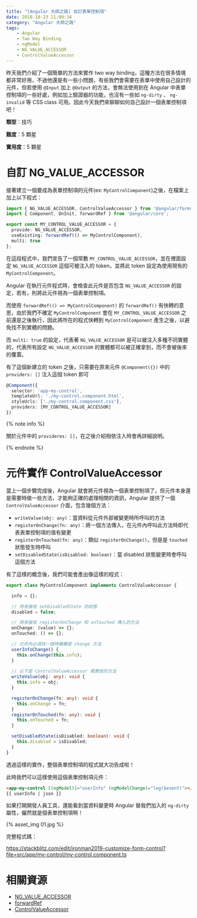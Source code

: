 ```yaml
---
title: "[Angular 大師之路] 自訂表單控制項"
date: 2018-10-23 21:09:34
category: "Angular 大師之路"
tags:
	- Angular
	- Two Way Binding
	- ngModel
	- NG_VALUE_ACCESSOR
	- ControlValueAccessor  
---
```


昨天我們介紹了一個簡單的方法來實作 two way binding，這種方法在很多情境都非常好用，不過他還是有一些小問題，有些我們會需要在表單中使用自己設計的元件，但若使用 `@Input` 加上 `@Output` 的方法，會無法使用到在 Angular 中表單控制項的一些好處，例如加上驗證器的功能，也沒有一些如 `ng-dirty` 、 `ng-invalid` 等 CSS class 可用。因此今天我們來聊聊如何自己設計一個表單控制項吧！

<!-- more -->

**類型**：技巧

**難度**：5 顆星

**實用度**：5 顆星

# 自訂 NG_VALUE_ACCESSOR

接著建立一個要成為表單控制項的元件(ex: `MyControlComponent`)之後，在檔案上加上以下程式：

```typescript
import { NG_VALUE_ACCESSOR, ControlValueAccessor } from '@angular/forms';
import { Component, OnInit, forwardRef } from '@angular/core';

export const MY_CONTROL_VALUE_ACCESSOR = {
  provide: NG_VALUE_ACCESSOR,
  useExisting: forwardRef(() => MyControlComponent),
  multi: true
};
```

在這段程式中，我們宣告了一個常數 `MY_CONTROL_VALUE_ACCESSOR`，並在裡面設定 `NG_VALUE_ACCESSOR` 這個可被注入的 token，並將此 token 設定為使用現有的 `MyControlComponent`。

Angular 在執行元件程式時，會檢查此元件是否包含 `NG_VALUE_ACCESSOR` 的設定，若有，則將此元件視為一個表單控制項。

而使用 `forwardRef(() => MyControlComponent)` 的 `forwardRef()` 有快轉的意思，由於我們不確定 `MyControlComponent` 會在 `MY_CONTROL_VALUE_ACCESSOR` 之前還是之後執行，因此將所在的程式快轉到 `MyControlComponent` 產生之後，以避免找不到實體的問題。

而 `multi: true` 的設定，代表著 `NG_VALUE_ACCESSOR` 是可以被注入多種不同實體的，代表所有設定 `NG_VALUE_ACCESSOR` 的實體都可以被正確拿到，而不會被後來的覆蓋。

有了這個新建立的 token 之後，只需要在原來元件 `@Component({})` 中的 `providers: []` 注入這個 token 即可

```typescript
@Component({
  selector: 'app-my-control',
  templateUrl: './my-control.component.html',
  styleUrls: ['./my-control.component.css'],
  providers: [MY_CONTROL_VALUE_ACCESSOR]
})
```

{% note info %}

關於元件中的 `provideres: []`，在之後介紹相依注入時會再詳細說明。

{% endnote %}

# 元件實作 ControlValueAccessor

當上一個步驟完成後，Angular 就會將元件視為一個表單控制項了，但元件本身還是需要時做一些方法，才能夠正確的處理相關的資訊，Angular 提供了一個 `ControlValueAccessor` 介面，包含幾個方法：

- `writeValue(obj: any)`：當資料從元件外部被變更時所呼叫的方法
- `registerOnChange(fn: any)`：將一個方法傳入，在元件內呼叫此方法時即代表表單控制項的值有變更
- `registerOnTouched(fn: any)`：類似 `registerOnChange()`，但是是 `touched` 狀態發生時呼叫
- `setDisabledState(isDisabled: boolean)`：當 disabled 狀態變更時會呼叫這個方法

有了這樣的概念後，我們可能會產出像這樣的程式：

```typescript
export class MyControlComponent implements ControlValueAccessor {

  info = {};

  // 用來接收 setDisabledState 的狀態
  disabled = false;

  // 用來接收 registerOnChange 和 onTouched 傳入的方法
  onChange: (value) => {};
  onTouched: () => {};

  // 元件內必須找一個時機觸發 change 方法
  userInfoChange() {
    this.onChange(this.info);
  }
   
  // 以下是 ControlValueAccessor 需實做的方法
  writeValue(obj: any): void {
    this.info = obj;
  }

  registerOnChange(fn: any): void {
    this.onChange = fn;
  }
  registerOnTouched(fn: any): void {
    this.onTouched = fn;
  }

  setDisabledState(isDisabled: boolean): void {
    this.disabled = isDisabled;
  }
}
```

透過這樣的實作，整個表單控制項的程式就大功告成啦！

此時我們可以這樣使用這個表單控制項元件：

```html
<app-my-control [(ngModel)]="userInfo" (ngModelChange)="log($event)"></app-my-control>
{{ userInfo | json }}
```

如果打開開發人員工具，還能看到當資料變更時 Angular 替我們加入的 `ng-dirty` 屬性，儼然就是個表單控制項啊！

{% asset_img 01.jpg %}

完整程式碼：

https://stackblitz.com/edit/ironman2019-customize-form-control?file=src/app/my-control/my-control.component.ts

# 相關資源

- [NG_VALUE_ACCESSOR](https://angular.io/api/forms/NG_VALUE_ACCESSOR)
- [forwardRef](https://angular.io/api/core/forwardRef)
- [ControlValueAccessor](https://angular.io/api/forms/ControlValueAccessor)